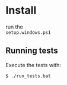 # Install

run the   
`setup.windows.ps1`

## Running tests

Execute the tests with:

```bash
$ ./run_tests.bat
```
